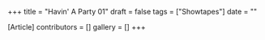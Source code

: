 +++
title = "Havin' A Party 01"
draft = false
tags = ["Showtapes"]
date = ""

[Article]
contributors = []
gallery = []
+++